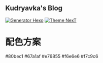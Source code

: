 Kudryavka's Blog
---
[![Generator Hexo](https://img.shields.io/badge/Generator-Hexo-blue?style=flat-square&logo=hexo)](https://github.com/hexojs/hexo)
[![Theme NexT](https://img.shields.io/badge/Theme-NexT-black?&style=flat-square&logo=github)](https://github.com/next-theme/hexo-theme-next)

# 配色方案

 #80bec1
 #67a1af
 #e76855
 #f6e6e6
 #f7c9c6
